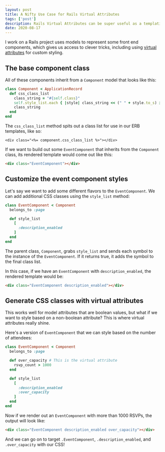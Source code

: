 ```yaml
---
layout: post
title: A Nifty Use Case for Rails Virtual Attributes
tags: ['post']
description: Rails Virtual Attributes can be super useful as a templating helper.
date: 2020-08-17
---
```


I work on a Rails project uses models to represent some front end components, which gives us access to clever tricks, including using [virtual attributes](http://railscasts.com/episodes/16-virtual-attributes-revised) for custom styling. 

## The base component class

All of these components inherit from a `Component` model that looks like this: 

```rb
class Component < ApplicationRecord
  def css_class_list
    class_string = "#{self.class}"
    self.style_list.each { |style| class_string << (" " + style.to_s) if self.send(style) }
    class_string
  end
end
```

The `css_class_list` method spits out a class list for use in our ERB templates, like so: 

```erb
<div class="<%= component.css_class_list %>"></div>
```

If we want to build out some `EventComponent` that inherits from the `Component` class, its rendered template would come out like this: 

```html
<div class="EventComponent"></div>
```

## Customize the event component styles

Let's say we want to add some different flavors to the `EventComponent`. We can add additional CSS classes using the `style_list` method:

```rb
class EventComponent < Component
  belongs_to :page

  def style_list
    [
      :description_enabled
    ]
  end
end
```

The parent class, `Component`, grabs `style_list` and sends each symbol to the instance of the `EventComponent`. If it returns true, it adds the symbol to the final class list. 

In this case, if we have an `EventComponent` with `description_enabled`, the rendered template would be: 

```html
<div class="EventComponent description_enabled"></div>
```

## Generate CSS classes with virtual attributes

This works well for model attributes that are boolean values, but what if we want to style based on a non-boolean attribute? This is where virtual attributes really shine. 

Here's a version of `EventComponent` that we can style based on the number of attendees: 

```rb
class EventComponent < Component
  belongs_to :page

  def over_capacity # This is the virtual attribute
    rsvp_count > 1000
  end

  def style_list
    [
      :description_enabled
      :over_capacity
    ]
  end
end
```

Now if we render out an `EventComponent` with more than 1000 RSVPs, the output will look like: 

```html
<div class="EventComponent description_enabled over_capacity"></div>
```

And we can go on to target `.EventComponent`, `.description_enabled`, and `.over_capacity` with our CSS! 